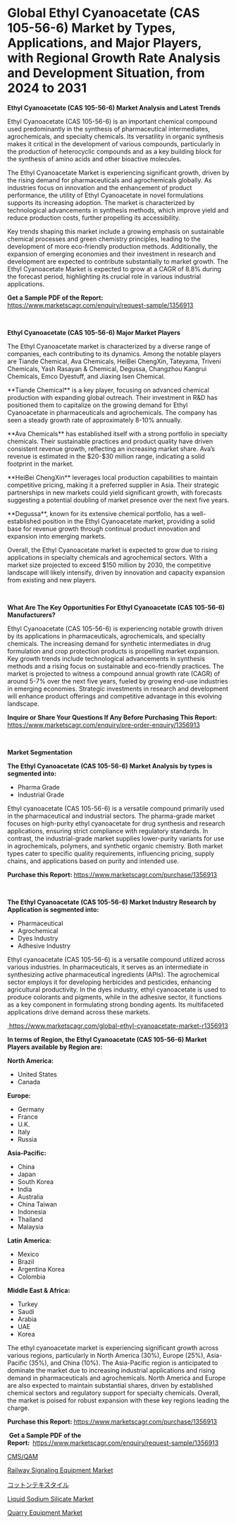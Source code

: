 <p><h1>Global Ethyl Cyanoacetate (CAS 105-56-6) Market by Types, Applications, and Major Players, with Regional Growth Rate Analysis and Development Situation, from 2024 to 2031</h1></p><p><strong>Ethyl Cyanoacetate (CAS 105-56-6) Market Analysis and Latest Trends</strong></p>
<p><p>Ethyl Cyanoacetate (CAS 105-56-6) is an important chemical compound used predominantly in the synthesis of pharmaceutical intermediates, agrochemicals, and specialty chemicals. Its versatility in organic synthesis makes it critical in the development of various compounds, particularly in the production of heterocyclic compounds and as a key building block for the synthesis of amino acids and other bioactive molecules.</p><p>The Ethyl Cyanoacetate Market is experiencing significant growth, driven by the rising demand for pharmaceuticals and agrochemicals globally. As industries focus on innovation and the enhancement of product performance, the utility of Ethyl Cyanoacetate in novel formulations supports its increasing adoption. The market is characterized by technological advancements in synthesis methods, which improve yield and reduce production costs, further propelling its accessibility.</p><p>Key trends shaping this market include a growing emphasis on sustainable chemical processes and green chemistry principles, leading to the development of more eco-friendly production methods. Additionally, the expansion of emerging economies and their investment in research and development are expected to contribute substantially to market growth. The Ethyl Cyanoacetate Market is expected to grow at a CAGR of 8.8% during the forecast period, highlighting its crucial role in various industrial applications.</p></p>
<p><strong>Get a Sample PDF of the Report:&nbsp;</strong> <a href="https://www.marketscagr.com/enquiry/request-sample/1356913">https://www.marketscagr.com/enquiry/request-sample/1356913</a></p>
<p>&nbsp;</p>
<p><strong>Ethyl Cyanoacetate (CAS 105-56-6) Major Market Players</strong></p>
<p><p>The Ethyl Cyanoacetate market is characterized by a diverse range of companies, each contributing to its dynamics. Among the notable players are Tiande Chemical, Ava Chemicals, HeiBei ChengXin, Tateyama, Triveni Chemicals, Yash Rasayan & Chemical, Degussa, Changzhou Kangrui Chemicals, Emco Dyestuff, and Jiaxing Isen Chemical.</p><p>**Tiande Chemical** is a key player, focusing on advanced chemical production with expanding global outreach. Their investment in R&D has positioned them to capitalize on the growing demand for Ethyl Cyanoacetate in pharmaceuticals and agrochemicals. The company has seen a steady growth rate of approximately 8-10% annually.</p><p>**Ava Chemicals** has established itself with a strong portfolio in specialty chemicals. Their sustainable practices and product quality have driven consistent revenue growth, reflecting an increasing market share. Ava’s revenue is estimated in the $20-$30 million range, indicating a solid footprint in the market.</p><p>**HeiBei ChengXin** leverages local production capabilities to maintain competitive pricing, making it a preferred supplier in Asia. Their strategic partnerships in new markets could yield significant growth, with forecasts suggesting a potential doubling of market presence over the next five years.</p><p>**Degussa**, known for its extensive chemical portfolio, has a well-established position in the Ethyl Cyanoacetate market, providing a solid base for revenue growth through continual product innovation and expansion into emerging markets.</p><p>Overall, the Ethyl Cyanoacetate market is expected to grow due to rising applications in specialty chemicals and agrochemical sectors. With a market size projected to exceed $150 million by 2030, the competitive landscape will likely intensify, driven by innovation and capacity expansion from existing and new players.</p></p>
<p>&nbsp;</p>
<p><strong>What Are The Key Opportunities For Ethyl Cyanoacetate (CAS 105-56-6) Manufacturers?</strong></p>
<p><p>Ethyl Cyanoacetate (CAS 105-56-6) is experiencing notable growth driven by its applications in pharmaceuticals, agrochemicals, and specialty chemicals. The increasing demand for synthetic intermediates in drug formulation and crop protection products is propelling market expansion. Key growth trends include technological advancements in synthesis methods and a rising focus on sustainable and eco-friendly practices. The market is projected to witness a compound annual growth rate (CAGR) of around 5-7% over the next five years, fueled by growing end-use industries in emerging economies. Strategic investments in research and development will enhance product offerings and competitive advantage in this evolving landscape.</p></p>
<p><strong>Inquire or Share Your Questions If Any Before Purchasing This Report:</strong> <a href="https://www.marketscagr.com/enquiry/pre-order-enquiry/1356913">https://www.marketscagr.com/enquiry/pre-order-enquiry/1356913</a></p>
<p>&nbsp;</p>
<p><strong>Market Segmentation</strong></p>
<p><strong>The Ethyl Cyanoacetate (CAS 105-56-6) Market Analysis by types is segmented into:</strong></p>
<p><ul><li>Pharma Grade</li><li>Industrial Grade</li></ul></p>
<p><p>Ethyl cyanoacetate (CAS 105-56-6) is a versatile compound primarily used in the pharmaceutical and industrial sectors. The pharma-grade market focuses on high-purity ethyl cyanoacetate for drug synthesis and research applications, ensuring strict compliance with regulatory standards. In contrast, the industrial-grade market supplies lower-purity variants for use in agrochemicals, polymers, and synthetic organic chemistry. Both market types cater to specific quality requirements, influencing pricing, supply chains, and applications based on purity and intended use.</p></p>
<p><strong>Purchase this Report:&nbsp;</strong><a href="https://www.marketscagr.com/purchase/1356913">https://www.marketscagr.com/purchase/1356913</a></p>
<p>&nbsp;</p>
<p><strong>The Ethyl Cyanoacetate (CAS 105-56-6) Market Industry Research by Application is segmented into:</strong></p>
<p><ul><li>Pharmaceutical</li><li>Agrochemical</li><li>Dyes Industry</li><li>Adhesive Industry</li></ul></p>
<p><p>Ethyl cyanoacetate (CAS 105-56-6) is a versatile compound utilized across various industries. In pharmaceuticals, it serves as an intermediate in synthesizing active pharmaceutical ingredients (APIs). The agrochemical sector employs it for developing herbicides and pesticides, enhancing agricultural productivity. In the dyes industry, ethyl cyanoacetate is used to produce colorants and pigments, while in the adhesive sector, it functions as a key component in formulating strong bonding agents. Its multifaceted applications drive demand across these markets.</p></p>
<p><a href="https://www.marketscagr.com/global-ethyl-cyanoacetate-market-r1356913">&nbsp;https://www.marketscagr.com/global-ethyl-cyanoacetate-market-r1356913</a></p>
<p><strong>In terms of Region, the Ethyl Cyanoacetate (CAS 105-56-6) Market Players available by Region are:</strong></p>
<p>
    <p> <strong> North America: </strong>
        <ul>
            <li>United States</li>
            <li>Canada</li>
        </ul>
        </p> 
    <p> <strong> Europe: </strong>
        <ul>
            <li>Germany</li>
            <li>France</li>
            <li>U.K.</li>
            <li>Italy</li>
            <li>Russia</li>
        </ul>
        </p> 
    <p> <strong> Asia-Pacific: </strong>
        <ul>
            <li>China</li>
            <li>Japan</li>
            <li>South Korea</li>
            <li>India</li>
            <li>Australia</li>
            <li>China Taiwan</li>
            <li>Indonesia</li>
            <li>Thailand</li>
            <li>Malaysia</li>
        </ul>
        </p> 
    <p> <strong> Latin America: </strong>
        <ul>
            <li>Mexico</li>
            <li>Brazil</li>
            <li>Argentina Korea</li>
            <li>Colombia</li>
        </ul>
        </p> 
    <p> <strong> Middle East & Africa: </strong>
        <ul>
            <li>Turkey</li>
            <li>Saudi</li>
            <li>Arabia</li>
            <li>UAE</li>
            <li>Korea</li>
        </ul>
    </p>
    </p>
<p><p>The ethyl cyanoacetate market is experiencing significant growth across various regions, particularly in North America (30%), Europe (25%), Asia-Pacific (35%), and China (10%). The Asia-Pacific region is anticipated to dominate the market due to increasing industrial applications and rising demand in pharmaceuticals and agrochemicals. North America and Europe are also expected to maintain substantial shares, driven by established chemical sectors and regulatory support for specialty chemicals. Overall, the market is poised for robust expansion with these key regions leading the charge.</p></p>
<p><strong>Purchase this Report: </strong><a href="https://www.marketscagr.com/purchase/1356913">https://www.marketscagr.com/purchase/1356913</a></p>
<p>&nbsp;<strong>Get a Sample PDF of the Report:&nbsp;&nbsp;</strong><a href="https://www.marketscagr.com/enquiry/request-sample/1356913">https://www.marketscagr.com/enquiry/request-sample/1356913</a></p>
<p><strong></strong></p>
<p><p><a href="https://medium.com/@sheilabruen2023/cmts-qam-market-%E3%81%AE%E3%82%B0%E3%83%AD%E3%83%BC%E3%83%90%E3%83%AB%E5%B8%82%E5%A0%B4%E6%A6%82%E8%A6%81%E3%81%AF-%E4%B8%96%E7%95%8C%E3%81%8A%E3%82%88%E3%81%B3%E4%B8%BB%E8%A6%81%E5%B8%82%E5%A0%B4%E3%81%AB%E3%81%8A%E3%81%91%E3%82%8B%E6%A5%AD%E7%95%8C%E3%81%AB%E5%BD%B1%E9%9F%BF%E3%82%92%E4%B8%8E%E3%81%88%E3%82%8B%E4%B8%BB%E8%A6%81%E3%81%AA%E3%83%88%E3%83%AC%E3%83%B3%E3%83%89%E3%81%AB%E3%81%A4%E3%81%84%E3%81%A6-%E7%8B%AC%E8%87%AA%E3%81%AE%E8%A6%96%E7%82%B9%E3%82%92%E6%8F%90%E4%BE%9B%E3%81%97%E3%81%BE%E3%81%99-8ca8701557d6">CMS/QAM</a></p><p><a href="https://www.linkedin.com/pulse/railway-signaling-equipment-market-overview-regional-rhmhf?trackingId=INb3pzwkTK6Zx%2BHhvWUzjQ%3D%3D">Railway Signaling Equipment Market</a></p><p><a href="https://medium.com/@sheilabruen2023/cotton-textiles-market-%E3%81%AE%E3%82%B0%E3%83%AD%E3%83%BC%E3%83%90%E3%83%AB%E5%B8%82%E5%A0%B4%E6%A6%82%E8%A6%81%E3%81%AF-%E4%B8%96%E7%95%8C%E3%81%8A%E3%82%88%E3%81%B3%E4%B8%BB%E8%A6%81%E5%B8%82%E5%A0%B4%E3%81%AB%E3%81%8A%E3%81%91%E3%82%8B%E6%A5%AD%E7%95%8C%E3%81%AB%E5%BD%B1%E9%9F%BF%E3%82%92%E4%B8%8E%E3%81%88%E3%82%8B%E4%B8%BB%E8%A6%81%E3%81%AA%E3%83%88%E3%83%AC%E3%83%B3%E3%83%89%E3%81%AB%E3%81%A4%E3%81%84%E3%81%A6-%E7%8B%AC%E8%87%AA%E3%81%AE%E8%A6%96%E7%82%B9%E3%82%92%E6%8F%90%E4%BE%9B%E3%81%97%E3%81%BE%E3%81%99-e95707ea42d1">コットンテキスタイル</a></p><p><a href="https://issuu.com/reportprime-2/docs/liquid-sodium-silicate-market-size-_3b9a965f08c599">Liquid Sodium Silicate Market</a></p><p><a href="https://www.linkedin.com/pulse/market-insights-global-quarry-equipment-forecast-innovation-trends-atrjf?trackingId=ZwOeOKxpQwSnvYEce1R1Tg%3D%3D">Quarry Equipment Market</a></p></p>